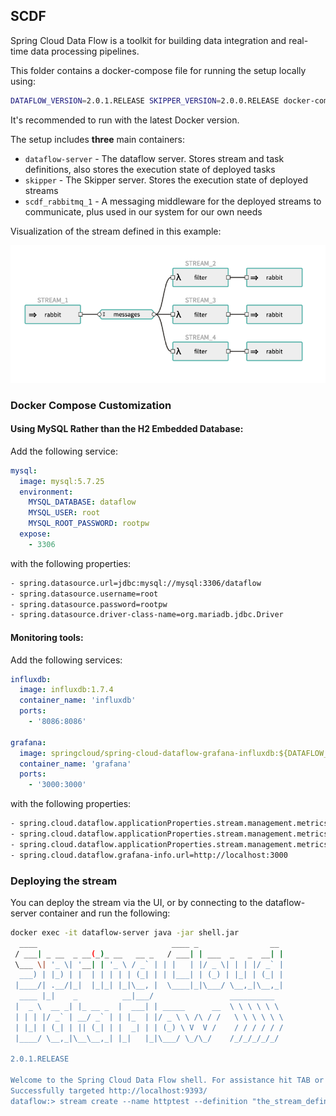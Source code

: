 ## SCDF

Spring Cloud Data Flow is a toolkit for building data integration and real-time data processing pipelines.

This folder contains a docker-compose file for running the setup locally using:

```bash
DATAFLOW_VERSION=2.0.1.RELEASE SKIPPER_VERSION=2.0.0.RELEASE docker-compose up
```

It's recommended to run with the latest Docker version.

The setup includes **three** main containers:

* `dataflow-server` - The dataflow server. Stores stream and task definitions, also stores the execution state of deployed tasks
* `skipper` - The Skipper server. Stores the execution state of deployed streams
* `scdf_rabbitmq_1` - A messaging middleware for the deployed streams to communicate, plus used in our system for our own needs

Visualization of the stream defined in this example:

![img](scdf.png)

### Docker Compose Customization


#### Using MySQL Rather than the H2 Embedded Database:

Add the following service:

```yaml
mysql:
  image: mysql:5.7.25
  environment:
    MYSQL_DATABASE: dataflow
    MYSQL_USER: root
    MYSQL_ROOT_PASSWORD: rootpw
  expose:
    - 3306
```

with the following properties:

```bash
- spring.datasource.url=jdbc:mysql://mysql:3306/dataflow
- spring.datasource.username=root
- spring.datasource.password=rootpw
- spring.datasource.driver-class-name=org.mariadb.jdbc.Driver
```


#### Monitoring tools:

Add the following services:

```yaml
influxdb:
  image: influxdb:1.7.4
  container_name: 'influxdb'
  ports:
    - '8086:8086'

grafana:
  image: springcloud/spring-cloud-dataflow-grafana-influxdb:${DATAFLOW_VERSION:?DATAFLOW_VERSION is not set!}
  container_name: 'grafana'
  ports:
    - '3000:3000'
```

with the following properties:

```bash
- spring.cloud.dataflow.applicationProperties.stream.management.metrics.export.influx.enabled=true
- spring.cloud.dataflow.applicationProperties.stream.management.metrics.export.influx.db=myinfluxdb
- spring.cloud.dataflow.applicationProperties.stream.management.metrics.export.influx.uri=http://influxdb:8086
- spring.cloud.dataflow.grafana-info.url=http://localhost:3000
```

### Deploying the stream

You can deploy the stream via the UI, or by connecting to the dataflow-server container and run the following:

```bash
docker exec -it dataflow-server java -jar shell.jar
  ____                              ____ _                __
 / ___| _ __  _ __(_)_ __   __ _   / ___| | ___  _   _  __| |
 \___ \| '_ \| '__| | '_ \ / _` | | |   | |/ _ \| | | |/ _` |
  ___) | |_) | |  | | | | | (_| | | |___| | (_) | |_| | (_| |
 |____/| .__/|_|  |_|_| |_|\__, |  \____|_|\___/ \__,_|\__,_|
  ____ |_|    _          __|___/                 __________
 |  _ \  __ _| |_ __ _  |  ___| | _____      __  \ \ \ \ \ \
 | | | |/ _` | __/ _` | | |_  | |/ _ \ \ /\ / /   \ \ \ \ \ \
 | |_| | (_| | || (_| | |  _| | | (_) \ V  V /    / / / / / /
 |____/ \__,_|\__\__,_| |_|   |_|\___/ \_/\_/    /_/_/_/_/_/

2.0.1.RELEASE

Welcome to the Spring Cloud Data Flow shell. For assistance hit TAB or type "help".
Successfully targeted http://localhost:9393/
dataflow:> stream create --name httptest --definition "the_stream_definition" --deploy
```
